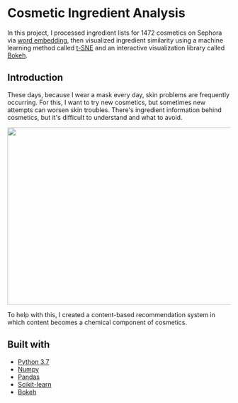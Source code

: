 # Cosmetic Ingredient Analysis

In this project, I processed ingredient lists for 1472 cosmetics on Sephora via [word embedding](https://en.wikipedia.org/wiki/Word_embedding), 
then visualized ingredient similarity using a machine learning method called [t-SNE](https://en.wikipedia.org/wiki/T-distributed_stochastic_neighbor_embedding) and an interactive visualization library called [Bokeh](https://bokeh.org/). 

## Introduction

<p>These days, because I wear a mask every day, skin problems are frequently occurring. For this, I want to try new cosmetics, but sometimes new attempts can worsen skin troubles. There's ingredient information behind cosmetics, but it's difficult to understand and what to avoid.</p>
<img src="https://user-images.githubusercontent.com/52568892/106931546-52a02f80-66dc-11eb-9252-5b314d812215.png" width="600" height="400">
<p>To help with this, I created a content-based recommendation system in which content becomes a chemical component of cosmetics.</p>

## Built with

- [Python 3.7](https://www.python.org/)
- [Numpy](https://numpy.org/)
- [Pandas](https://pandas.pydata.org/)
- [Scikit-learn](https://scikit-learn.org/)
- [Bokeh](https://bokeh.org/)
